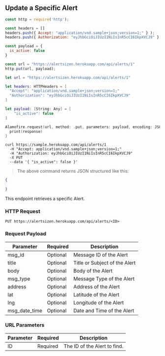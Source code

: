 ## Update a Specific Alert

```javascript
const http = require('http');

const headers = [] 
headers.push({ Accept: "application/vnd.sample+json;version=1;" } ); 
headers.push({ Authorization: "eyJhbGciOiJIUzI1NiIsInR5cCI6IkpXVCJ9" } ); 

const payload = {
  is_active: false
}

const url = "https://alertsizen.herokuapp.com/api/alerts/1"
http.put(url, payload);
```

```swift
let url = "https://alertsizen.herokuapp.com/api/alerts/1"

let headers: HTTPHeaders = [
  "Accept": "application/vnd.sample+json;version=1;"
  "Authorization": "eyJhbGciOiJIUzI1NiIsInR5cCI6IkpXVCJ9"
]

let payload: [String: Any] = [
    "is_active": false
]

Alamofire.request(url, method: .put, parameters: payload, encoding: JSONEncoding.default, headers: headers).responseJSON { response in
  print(response)
}

```

```shell
curl https://sample.herokuapp.com/api/alerts/1
  -H "Accept: application/vnd.sample+json;version=1;"
  -H "Authorization: eyJhbGciOiJIUzI1NiIsInR5cCI6IkpXVCJ9"
  -X PUT
  --data '{ "is_active": false }'
```

> The above command returns JSON structured like this:

```json
{
    
}
```

This endpoint retrieves a specific Alert.

### HTTP Request

`PUT https://alertsizen.herokuapp.com/api/alerts/<ID>`

### Request Payload

Parameter | Required | Description
--------- | ------- | -----------
msg_id | Optional | Message ID of the Alert
title | Optional | Title or Subject of the Alert
body | Optional | Body of the Alert
msg_type | Optional | Message Type of the Alert
address | Optional | Address of the Alert
lat | Optional | Latitude of the Alert
lng | Optional | Longitude of the Alert
msg_date_time | Optional | Date and Time of the Alert



### URL Parameters

Parameter | Required | Description
--------- | ------- | -----------
ID | Required | The ID of the Alert to find.


